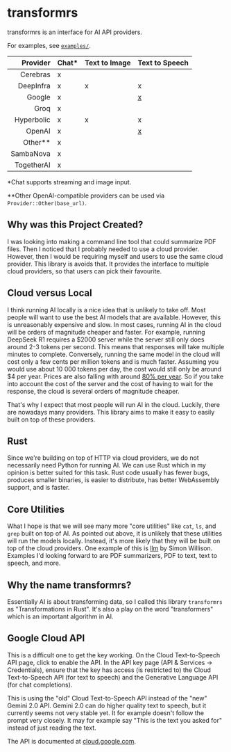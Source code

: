 # transformrs

transformrs is an interface for AI API providers.

For examples, see [`examples/`](https://github.com/transformrs/transformrs/tree/main/examples).

Provider | Chat* | Text to Image | Text to Speech
--: | --- | --- | ---
Cerebras | x |
DeepInfra | x | x | x
Google | x |  | [x](#google-cloud-api)
Groq | x |
Hyperbolic | x | x | x
OpenAI | x | | [x](https://platform.openai.com/docs/guides/text-to-speech)
Other** | x
SambaNova | x |
TogetherAI | x |

\*Chat supports streaming and image input.

\*\*Other OpenAI-compatible providers can be used via `Provider::Other(base_url)`.

## Why was this Project Created?

I was looking into making a command line tool that could summarize PDF files.
Then I noticed that I probably needed to use a cloud provider.
However, then I would be requiring myself and users to use the same cloud provider.
This library is avoids that.
It provides the interface to multiple cloud providers, so that users can pick their favourite.

## Cloud versus Local

I think running AI locally is a nice idea that is unlikely to take off.
Most people will want to use the best AI models that are available.
However, this is unreasonably expensive and slow.
In most cases, running AI in the cloud will be orders of magnitude cheaper and faster.
For example, running DeepSeek R1 requires a $2000 server while the server still only does around 2-3 tokens per second.
This means that responses will take multiple minutes to complete.
Conversely, running the same model in the cloud will cost only a few cents per million tokens and is much faster.
Assuming you would use about 10 000 tokens per day, the cost would still only be around $4 per year.
Prices are also falling with around [80% per year](https://huijzer.xyz/posts/ai-learning-rate/).
So if you take into account the cost of the server and the cost of having to wait for the response, the cloud is several orders of magnitude cheaper.

That's why I expect that most people will run AI in the cloud.
Luckily, there are nowadays many providers.
This library aims to make it easy to easily built on top of these providers.

## Rust

Since we're building on top of HTTP via cloud providers, we do not necessarily need Python for running AI.
We can use Rust which in my opinion is better suited for this task.
Rust code usually has fewer bugs, produces smaller binaries, is easier to distribute, has better WebAssembly support, and is faster.

## Core Utilities

What I hope is that we will see many more "core utilities" like `cat`, `ls`, and `grep` built on top of AI.
As pointed out above, it is unlikely that these utilities will run the models locally.
Instead, it's more likely that they will be built on top of the cloud providers.
One example of this is [llm](https://github.com/simonw/llm) by Simon Willison.
Examples I'd looking forward to are PDF summarizers, PDF to text, text to speech, and more.

## Why the name transformrs?

Essentially AI is about transforming data, so I called this library `transformrs` as "Transformations in Rust".
It's also a play on the word "transformers" which is an important algorithm in AI.

## Google Cloud API

This is a difficult one to get the key working.
On the Cloud Text-to-Speech API page, click to enable the API.
In the API key page (API & Services -> Credentials), ensure that the key has access (is restricted to) the Cloud Text-to-Speech API (for text to speech) and the Generative Language API (for chat completions).

This is using the "old" Cloud Text-to-Speech API instead of the "new" Gemini 2.0 API.
Gemini 2.0 can do higher quality text to speech, but it currently seems not very stable yet.
It for example doesn't follow the prompt very closely.
It may for example say "This is the text you asked for" instead of just reading the text.

The API is documented at [cloud.google.com](https://cloud.google.com/text-to-speech/docs/reference/rest/v1beta1/text/synthesize).
